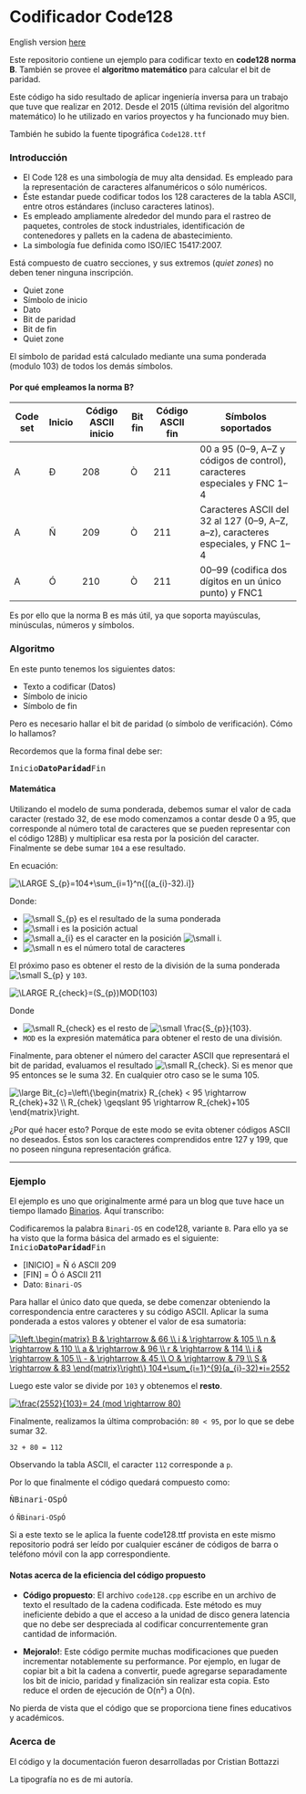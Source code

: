 # Codificador Code128

English version [here][link]

Este repositorio contiene un ejemplo para codificar texto en **code128 norma B**. También se provee el **algoritmo matemático** para calcular el bit de paridad.

Este código ha sido resultado de aplicar ingeniería inversa para un trabajo que tuve que realizar en 2012. Desde el 2015 (última revisión del algoritmo matemático) lo he utilizado en varios proyectos y ha funcionado muy bien.

También he subido la fuente tipográfica `Code128.ttf`


### Introducción


   * El Code 128 es una simbología de muy alta densidad. Es empleado para la representación de caracteres alfanuméricos o sólo numéricos.
   * Éste estandar puede codificar todos los 128 caracteres de la tabla ASCII, entre otros estándares (incluso caracteres latinos).
   * Es empleado ampliamente alrededor del mundo para el rastreo de paquetes, controles de stock industriales, identificación de contenedores y pallets en la cadena de abastecimiento.
   * La simbología fue definida como ISO/IEC 15417:2007.


Está compuesto de cuatro secciones, y sus extremos (*quiet zones*) no deben tener ninguna inscripción.

  *  Quiet zone
  *  Símbolo de inicio
  *  Dato
  *  Bit de paridad
  *  Bit de fin
  *  Quiet zone

El símbolo de paridad está calculado mediante una suma ponderada (modulo 103) de todos los demás símbolos.


#### Por qué empleamos la norma B?

| Code set | Inicio | Código ASCII inicio | Bit fin | Código ASCII fin | Símbolos soportados |
| ------ | ------ | ------ | ------ | ------ | ------ |
| A | Ð | 208 | Ò | 211 | 00 a 95 (0–9, A–Z y códigos de control), caracteres especiales y FNC 1–4 |
| A | Ñ | 209 | Ò | 211 | Caracteres ASCII del 32 al 127 (0–9, A–Z, a–z), caracteres especiales, y FNC 1–4 |
| A | Ó | 210 | Ò | 211 | 00–99 (codifica dos dígitos en un único punto) y FNC1 |

Es por ello que la norma B es más útil, ya que soporta mayúsculas, minúsculas, números y símbolos.


### Algoritmo

En este punto tenemos los siguientes datos:
 * Texto a codificar (Datos)
 * Símbolo de inicio
 * Símbolo de fin

Pero es necesario hallar el bit de paridad (o símbolo de verificación). Cómo lo hallamos?

Recordemos que la forma final debe ser:

<kbd>Inicio</kbd><kbd>**Dato**</kbd><kbd>**Paridad**</kbd><kbd>Fin</kbd>


#### Matemática
Utilizando el modelo de suma ponderada, debemos sumar el valor de cada caracter (restado 32, de ese modo comenzamos a contar desde 0 a 95, que corresponde al número total de caracteres que se pueden representar con el código 128B) y multiplicar esa resta por la posición del caracter. Finalmente se debe sumar `104` a ese resultado.

En ecuación:

<img src="https://latex.codecogs.com/gif.latex?\LARGE&space;S_{p}=104&plus;\sum_{i=1}^n{[(a_{i}-32).i]}" title="\LARGE S_{p}=104+\sum_{i=1}^n{[(a_{i}-32).i]}" />

Donde:

 * <img src="https://latex.codecogs.com/png.latex?\dpi{150}&space;\small&space;S_{p}" title="\small S_{p}" /> es el resultado de la suma ponderada
 * <img src="https://latex.codecogs.com/png.latex?\dpi{150}&space;\small&space;i" title="\small i" /> es la posición actual
 * <img src="https://latex.codecogs.com/png.latex?\dpi{150}&space;\small&space;a_{i}" title="\small a_{i}" /> es el caracter en la posición <img src="https://latex.codecogs.com/png.latex?\dpi{150}&space;\small&space;i" title="\small i" />.
 * <img src="https://latex.codecogs.com/png.latex?\dpi{150}&space;\small&space;n" title="\small n" /> es el número total de caracteres

El próximo paso es obtener el resto de la división de la suma ponderada <img src="https://latex.codecogs.com/png.latex?\dpi{150}&space;\small&space;S_{p}" title="\small S_{p}" /> y `103`.

<img src="https://latex.codecogs.com/png.latex?\dpi{150}&space;\small&space;R_{check}=(S_{p})MOD(103)" title="\LARGE R_{check}=(S_{p})MOD(103)" />

Donde

 * <img src="https://latex.codecogs.com/png.latex?\dpi{150}&space;\tiny&space;R_{check}" title="\small R_{check}" /> es el resto de <img src="https://latex.codecogs.com/png.latex?\dpi{150}&space;\tiny&space;\frac{S_{p}}{103}" title="\small \frac{S_{p}}{103}" />.
 * `MOD` es la expresión matemática para obtener el resto de una división.

Finalmente, para obtener el número del caracter ASCII que representará el bit de paridad, evaluamos el resultado <img src="https://latex.codecogs.com/png.latex?\dpi{150}&space;\small&space;R_{check}" title="\small R_{check}" />. Si es menor que 95 entonces se le suma 32. En cualquier otro caso se le suma 105.

<img src="https://latex.codecogs.com/png.latex?\dpi{150}&space;\large&space;Bit_{c}=\left\{\begin{matrix}&space;R_{chek}&space;<&space;95&space;\rightarrow&space;R_{chek}&plus;32&space;\\&space;R_{chek}&space;\geqslant&space;95&space;\rightarrow&space;R_{chek}&plus;105&space;\end{matrix}\right." title="\large Bit_{c}=\left\{\begin{matrix} R_{chek} < 95 \rightarrow R_{chek}+32 \\ R_{chek} \geqslant 95 \rightarrow R_{chek}+105 \end{matrix}\right." />

¿Por qué hacer esto? Porque de este modo se evita obtener códigos ASCII no deseados. Éstos son los caracteres comprendidos entre 127 y 199, que no poseen ninguna representación gráfica.

----

### Ejemplo

El ejemplo es uno que originalmente armé para un blog que tuve hace un tiempo llamado [Binarios][binarios]. Aquí transcribo:

Codificaremos la palabra `Binari-OS` en code128, variante `B`. Para ello ya se ha visto que la forma básica del armado es el siguiente:
<kbd>Inicio</kbd><kbd>**Dato**</kbd><kbd>**Paridad**</kbd><kbd>Fin</kbd>


   * [INICIO] = Ñ ó ASCII 209
   * [FIN] = Ó ó ASCII 211
   * Dato: `Binari-OS`

Para hallar el único dato que queda, se debe comenzar obteniendo la correspondencia entre caracteres y su código ASCII. Aplicar la suma ponderada a estos valores y obtener el valor de esa sumatoria:

<a href="https://www.codecogs.com/eqnedit.php?latex=\left.\begin{matrix}&space;B&space;&&space;\rightarrow&space;&&space;66&space;\\&space;i&space;&&space;\rightarrow&space;&&space;105&space;\\&space;n&space;&&space;\rightarrow&space;&&space;110&space;\\&space;a&space;&&space;\rightarrow&space;&&space;96&space;\\&space;r&space;&&space;\rightarrow&space;&&space;114&space;\\&space;i&space;&&space;\rightarrow&space;&&space;105&space;\\&space;-&space;&&space;\rightarrow&space;&&space;45&space;\\&space;O&space;&&space;\rightarrow&space;&&space;79&space;\\&space;S&space;&&space;\rightarrow&space;&&space;83&space;\end{matrix}\right\}&space;104&plus;\sum_{i=1}^{9}(a_{i}-32)*i=2552" target="_blank"><img src="https://latex.codecogs.com/gif.latex?\left.\begin{matrix}&space;B&space;&&space;\rightarrow&space;&&space;66&space;\\&space;i&space;&&space;\rightarrow&space;&&space;105&space;\\&space;n&space;&&space;\rightarrow&space;&&space;110&space;\\&space;a&space;&&space;\rightarrow&space;&&space;96&space;\\&space;r&space;&&space;\rightarrow&space;&&space;114&space;\\&space;i&space;&&space;\rightarrow&space;&&space;105&space;\\&space;-&space;&&space;\rightarrow&space;&&space;45&space;\\&space;O&space;&&space;\rightarrow&space;&&space;79&space;\\&space;S&space;&&space;\rightarrow&space;&&space;83&space;\end{matrix}\right\}&space;104&plus;\sum_{i=1}^{9}(a_{i}-32)*i=2552" title="\left.\begin{matrix} B & \rightarrow & 66 \\ i & \rightarrow & 105 \\ n & \rightarrow & 110 \\ a & \rightarrow & 96 \\ r & \rightarrow & 114 \\ i & \rightarrow & 105 \\ - & \rightarrow & 45 \\ O & \rightarrow & 79 \\ S & \rightarrow & 83 \end{matrix}\right\} 104+\sum_{i=1}^{9}(a_{i}-32)*i=2552" /></a>


Luego este valor se divide por `103` y obtenemos el **resto**.

<a href="https://www.codecogs.com/eqnedit.php?latex=\frac{2552}{103}=&space;24&space;(mod&space;\rightarrow&space;80)" target="_blank"><img src="https://latex.codecogs.com/gif.latex?\frac{2552}{103}=&space;24&space;(mod&space;\rightarrow&space;80)" title="\frac{2552}{103}= 24 (mod \rightarrow 80)" /></a>

Finalmente, realizamos la última comprobación:  `80 < 95`, por lo que se debe sumar 32.

`32 + 80 = 112`

Observando la tabla ASCII, el caracter `112` corresponde a `p`.

Por lo que finalmente el código quedará compuesto como:

<kbd>Ñ</kbd><kbd>Binari-OS</kbd><kbd>p</kbd><kbd>Ó</kbd>

ó `ÑBinari-OSpÓ`

Si a este texto se le aplica la fuente code128.ttf provista en este mismo repositorio podrá ser leído por cualquier escáner de códigos de barra o teléfono móvil con la app correspondiente.



#### Notas acerca de la eficiencia del código propuesto

 * **Código propuesto**: El archivo `code128.cpp` escribe en un archivo de texto el resultado de la cadena codificada. Este método es muy ineficiente debido a que el acceso a la unidad de disco genera latencia que no debe ser despreciada al codificar concurrentemente gran cantidad de información.

 * **Mejoralo!**: Este código permite muchas modificaciones que pueden incrementar notablemente su performance. Por ejemplo, en lugar de copiar bit a bit la cadena a convertir, puede agregarse separadamente los bit de inicio, paridad y finalización sin realizar esta copia. Esto reduce el orden de ejecución de O(n²) a O(n).

No pierda de vista que el código que se proporciona tiene fines educativos y académicos.


### Acerca de

El código y la documentación fueron desarrolladas por Cristian Bottazzi

La tipografía no es de mi autoría.

[//]: #References
[link]: <https://github.com/cristian1604/Code128/blob/master/README.md>
[binarios]: <https://web.archive.org/web/20140111080144/http://binari-os.com.ar:80/index.php/cs-computacion/122-generar-codigos-de-barra-con-el-estandar-code128>



